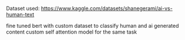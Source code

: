 Dataset used: https://www.kaggle.com/datasets/shanegerami/ai-vs-human-text


fine tuned bert with custom dataset to classify human and ai generated content
custom self attention model for the same task
